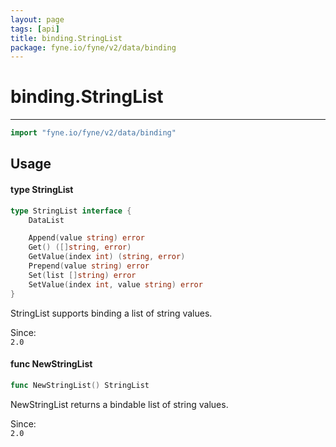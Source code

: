```yaml
---
layout: page
tags: [api]
title: binding.StringList
package: fyne.io/fyne/v2/data/binding
---
```


# binding.StringList
---
```go
import "fyne.io/fyne/v2/data/binding"
```

## Usage

#### type StringList

```go
type StringList interface {
	DataList

	Append(value string) error
	Get() ([]string, error)
	GetValue(index int) (string, error)
	Prepend(value string) error
	Set(list []string) error
	SetValue(index int, value string) error
}
```

StringList supports binding a list of string values.


<div class="since">Since: <code>
2.0</code></div>

#### func  NewStringList

```go
func NewStringList() StringList
```
NewStringList returns a bindable list of string values.


<div class="since">Since: <code>
2.0</code></div>
